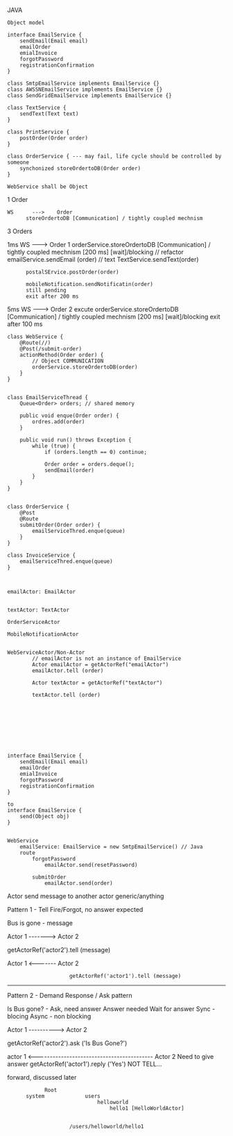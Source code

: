 JAVA

    Object model

    interface EmailService {
        sendEmail(Email email)
        emailOrder
        emialInvoice
        forgotPassword
        registrationConfirmation
    }

    class SmtpEmailService implements EmailService {}
    class AWSSNEmailService implements EmailService {}
    class SendGridEmailService implements EmailService {}

    class TextService {
        sendText(Text text)
    }

    class PrintService {
        postOrder(Order order)
    }

    class OrderService { --- may fail, life cycle should be controlled by someone
        synchonized storeOrdertoDB(Order order)
    }

    WebService shall be Object

1 Order

    WS      --->    Order 
          storeOrdertoDB [Communication] / tightly coupled mechnism

3 Orders 

1ms      WS      --->    Order 1
          orderService.storeOrdertoDB [Communication] / tightly coupled mechnism [200 ms] [wait]/blocking
          // refactor
          emailService.sendEmail (order)
          // text
          TextService.sendText(order)

          postalSErvice.postOrder(order)

          mobileNotification.sendNotificatin(order)
          still pending 
          exit after 200 ms
5ms      WS      --->    Order 2
          excute orderService.storeOrdertoDB [Communication] / tightly coupled mechnism [200 ms] [wait]/blocking
            exit after 100 ms 



    class WebService {
        @Route(//)
        @Post(/submit-order)
        actionMethod(Order order) {
            // Object COMMUNICATION
            orderService.storeOrdertoDB(order)
        }
    }


    class EmailServiceThread {
        Queue<Order> orders; // shared memory

        public void enque(Order order) {
            ordres.add(order)
        }

        public void run() throws Exception {
            while (true) {
                if (orders.length == 0) continue;

                Order order = orders.deque();
                sendEmail(order)
            }
        }
    }


    class OrderService {
        @Post
        @Route
        submitOrder(Order order) {
            emailServiceThred.enque(queue)
        }
    }

    class InvoiceService {
        emailServiceThred.enque(queue)
    }



    emailActor: EmailActor 
        

    textActor: TextActor

    OrderServiceActor

    MobileNotificationActor


    WebServiceActor/Non-Actor
            // emailActor is not an instance of EmailService
            Actor emailActor = getActorRef("emailActor")
            emailActor.tell (order)

            Actor textActor = getActorRef("textActor")

            textActor.tell (order)









    interface EmailService {
        sendEmail(Email email)
        emailOrder
        emialInvoice
        forgotPassword
        registrationConfirmation
    }

    to 
    interface EmailService {
        send(Object obj)
    }


    WebService
        emailService: EmailService = new SmtpEmailService() // Java
        route 
            forgotPassword
                emailActor.send(resetPassword)

            submitOrder
                emailActor.send(order)


Actor send message to another actor 
           generic/anything

Pattern 1 - Tell Fire/Forgot, no answer expected

Bus is gone - message

Actor 1    ------->    Actor 2

getActorRef('actor2').tell (message)

Actor 1    <-------    Actor 2

                        getActorRef('actor1').tell (message)
----

Pattern 2 - Demand Response / Ask pattern

Is Bus gone? - Ask, need answer
    Answer needed
        Wait for answer
            Sync - blocing
            Async - non blocking


Actor 1                                          ----------> Actor 2

getActorRef('actor2').ask ('Is Bus Gone?')

actor 1          <------------------------------------------ Actor 2
                                      Need to give answer
                                      getActorRef('actor1').reply ('Yes')
                                        NOT TELL...

forward, discussed later


                Root
          system             users
                                 helloworld
                                     hello1 [HelloWorldActor]
                                     
                                     
                        /users/helloworld/hello1